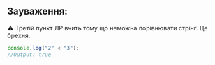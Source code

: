 ## Зауваження:
⚠️ Третій пункт ЛР вчить тому що неможна порівнювати стрінг. Це брехня.
```JavaScript
console.log("2" < "3");
//Output: true
```
